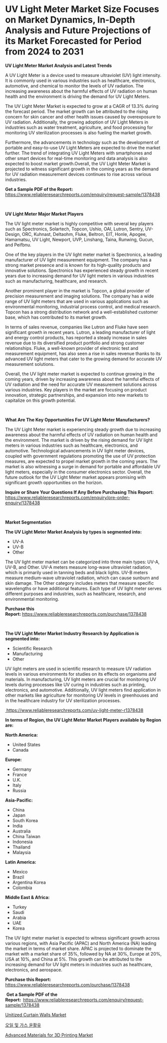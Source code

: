 <p><h1>UV Light Meter Market Size Focuses on Market Dynamics, In-Depth Analysis and Future Projections of its Market Forecasted for Period from 2024 to 2031</h1></p><p><strong>UV Light Meter Market Analysis and Latest Trends</strong></p>
<p><p>A UV Light Meter is a device used to measure ultraviolet (UV) light intensity. It is commonly used in various industries such as healthcare, electronics, automotive, and chemical to monitor the levels of UV radiation. The increasing awareness about the harmful effects of UV radiation on human health and the environment is driving the demand for UV Light Meters.</p><p>The UV Light Meter Market is expected to grow at a CAGR of 13.3% during the forecast period. The market growth can be attributed to the rising concern for skin cancer and other health issues caused by overexposure to UV radiation. Additionally, the growing adoption of UV Light Meters in industries such as water treatment, agriculture, and food processing for monitoring UV sterilization processes is also fueling the market growth.</p><p>Furthermore, the advancements in technology such as the development of portable and easy-to-use UV Light Meters are expected to drive the market further. The trend of integrating UV Light Meters with smartphones and other smart devices for real-time monitoring and data analysis is also expected to boost market growth.Overall, the UV Light Meter Market is projected to witness significant growth in the coming years as the demand for UV radiation measurement devices continues to rise across various industries.</p></p>
<p><strong>Get a Sample PDF of the Report:&nbsp;</strong> <a href="https://www.reliableresearchreports.com/enquiry/request-sample/1378438">https://www.reliableresearchreports.com/enquiry/request-sample/1378438</a></p>
<p>&nbsp;</p>
<p><strong>UV Light Meter Major Market Players</strong></p>
<p><p>The UV light meter market is highly competitive with several key players such as Spectronics, Solartech, Topcon, Ushio, OAI, Lutron, Sentry, UV-Design, ORC, Kuhnast, Deltaohm, Fluke, Beltron, EIT, Honle, Apogee, Hamamatsu, UV Light, Newport, UVP, Linshang, Taina, Runwing, Gucun, and Peifbnu.</p><p>One of the key players in the UV light meter market is Spectronics, a leading manufacturer of UV light measurement equipment. The company has a strong market presence and is known for its high-quality products and innovative solutions. Spectronics has experienced steady growth in recent years due to increasing demand for UV light meters in various industries such as manufacturing, healthcare, and research.</p><p>Another prominent player in the market is Topcon, a global provider of precision measurement and imaging solutions. The company has a wide range of UV light meters that are used in various applications such as environmental monitoring, industrial process control, and medical research. Topcon has a strong distribution network and a well-established customer base, which has contributed to its market growth.</p><p>In terms of sales revenue, companies like Lutron and Fluke have seen significant growth in recent years. Lutron, a leading manufacturer of light and energy control products, has reported a steady increase in sales revenue due to its diversified product portfolio and strong customer relationships. Fluke, a well-known provider of electronic test and measurement equipment, has also seen a rise in sales revenue thanks to its advanced UV light meters that cater to the growing demand for accurate UV measurement solutions.</p><p>Overall, the UV light meter market is expected to continue growing in the coming years, driven by increasing awareness about the harmful effects of UV radiation and the need for accurate UV measurement solutions across various industries. Key players in the market are focusing on product innovation, strategic partnerships, and expansion into new markets to capitalize on this growth potential.</p></p>
<p>&nbsp;</p>
<p><strong>What Are The Key Opportunities For UV Light Meter Manufacturers?</strong></p>
<p><p>The UV Light Meter market is experiencing steady growth due to increasing awareness about the harmful effects of UV radiation on human health and the environment. The market is driven by the rising demand for UV light meters in various industries such as healthcare, electronics, and automotive. Technological advancements in UV light meter devices, coupled with government regulations promoting the use of UV protection measures, are expected to propel market growth in the coming years. The market is also witnessing a surge in demand for portable and affordable UV light meters, especially in the consumer electronics sector. Overall, the future outlook for the UV Light Meter market appears promising with significant growth opportunities on the horizon.</p></p>
<p><strong>Inquire or Share Your Questions If Any Before Purchasing This Report:</strong> <a href="https://www.reliableresearchreports.com/enquiry/pre-order-enquiry/1378438">https://www.reliableresearchreports.com/enquiry/pre-order-enquiry/1378438</a></p>
<p>&nbsp;</p>
<p><strong>Market Segmentation</strong></p>
<p><strong>The UV Light Meter Market Analysis by types is segmented into:</strong></p>
<p><ul><li>UV-A</li><li>UV-B</li><li>Other</li></ul></p>
<p><p>The UV light meter market can be categorized into three main types: UV-A, UV-B, and Other. UV-A meters measure long-wave ultraviolet radiation, which is primarily used in tanning beds and black lights. UV-B meters measure medium-wave ultraviolet radiation, which can cause sunburn and skin damage. The Other category includes meters that measure specific wavelengths or have additional features. Each type of UV light meter serves different purposes and industries, such as healthcare, research, and environmental monitoring.</p></p>
<p><strong>Purchase this Report:&nbsp;</strong><a href="https://www.reliableresearchreports.com/purchase/1378438">https://www.reliableresearchreports.com/purchase/1378438</a></p>
<p>&nbsp;</p>
<p><strong>The UV Light Meter Market Industry Research by Application is segmented into:</strong></p>
<p><ul><li>Scientific Research</li><li>Manufacturing</li><li>Other</li></ul></p>
<p><p>UV light meters are used in scientific research to measure UV radiation levels in various environments for studies on its effects on organisms and materials. In manufacturing, UV light meters are crucial for monitoring UV levels during processes like UV curing in industries such as printing, electronics, and automotive. Additionally, UV light meters find application in other markets like agriculture for monitoring UV levels in greenhouses and in the healthcare industry for UV sterilization processes.</p></p>
<p><a href="https://www.reliableresearchreports.com/uv-light-meter-r1378438">&nbsp;https://www.reliableresearchreports.com/uv-light-meter-r1378438</a></p>
<p><strong>In terms of Region, the UV Light Meter Market Players available by Region are:</strong></p>
<p>
    <p> <strong> North America: </strong>
        <ul>
            <li>United States</li>
            <li>Canada</li>
        </ul>
        </p> 
    <p> <strong> Europe: </strong>
        <ul>
            <li>Germany</li>
            <li>France</li>
            <li>U.K.</li>
            <li>Italy</li>
            <li>Russia</li>
        </ul>
        </p> 
    <p> <strong> Asia-Pacific: </strong>
        <ul>
            <li>China</li>
            <li>Japan</li>
            <li>South Korea</li>
            <li>India</li>
            <li>Australia</li>
            <li>China Taiwan</li>
            <li>Indonesia</li>
            <li>Thailand</li>
            <li>Malaysia</li>
        </ul>
        </p> 
    <p> <strong> Latin America: </strong>
        <ul>
            <li>Mexico</li>
            <li>Brazil</li>
            <li>Argentina Korea</li>
            <li>Colombia</li>
        </ul>
        </p> 
    <p> <strong> Middle East & Africa: </strong>
        <ul>
            <li>Turkey</li>
            <li>Saudi</li>
            <li>Arabia</li>
            <li>UAE</li>
            <li>Korea</li>
        </ul>
    </p>
    </p>
<p><p>The UV light meter market is expected to witness significant growth across various regions, with Asia Pacific (APAC) and North America (NA) leading the market in terms of market share. APAC is projected to dominate the market with a market share of 35%, followed by NA at 30%, Europe at 20%, USA at 10%, and China at 5%. This growth can be attributed to the increasing demand for UV light meters in industries such as healthcare, electronics, and aerospace.</p></p>
<p><strong>Purchase this Report: </strong><a href="https://www.reliableresearchreports.com/purchase/1378438">https://www.reliableresearchreports.com/purchase/1378438</a></p>
<p>&nbsp;<strong>Get a Sample PDF of the Report:&nbsp;&nbsp;</strong><a href="https://www.reliableresearchreports.com/enquiry/request-sample/1378438">https://www.reliableresearchreports.com/enquiry/request-sample/1378438</a></p>
<p><strong></strong></p>
<p><p><a href="https://www.linkedin.com/pulse/unitized-curtain-walls-market-size-share-amp-trends-analysis-okige?trackingId=WJFACQxKNKnNUUN5r%2B%2B3Xw%3D%3D">Unitized Curtain Walls Market</a></p><p><a href="https://github.com/laholand/Market-Research-Report-List-3/blob/main/150086420363.md">오일 및 가스 윤활유</a></p><p><a href="https://www.linkedin.com/pulse/advanced-materials-3d-printing-market-challenges-opportunities-aomxe?trackingId=8%2F3fNj9Cnsk%2B3ivwCQON4w%3D%3D">Advanced Materials for 3D Printing Market</a></p></p>